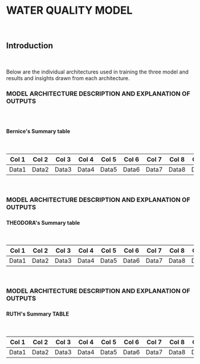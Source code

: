 <h1>WATER QUALITY MODEL</h1><br>

<h2>Introduction</h2><br>

Below are the individual architectures used in training the three model and results and insights drawn from each architecture.

<h3>MODEL ARCHITECTURE DESCRIPTION AND EXPLANATION OF OUTPUTS<h3><br>

<h4>Bernice's Summary table</h4><br>

| Col 1 | Col 2 | Col 3 | Col 4 | Col 5 | Col 6 | Col 7 | Col 8 | Col 9 | Col 10 |
|-------|-------|-------|-------|-------|-------|-------|-------|-------|--------|
| Data1 | Data2 | Data3 | Data4 | Data5 | Data6 | Data7 | Data8 | Data9 | Data10 |
    
<br>

<h3>MODEL ARCHITECTURE DESCRIPTION AND EXPLANATION OF OUTPUTS<h3>

  
<h4>THEODORA's Summary table</h4><br>
    
| Col 1 | Col 2 | Col 3 | Col 4 | Col 5 | Col 6 | Col 7 | Col 8 | Col 9 | Col 10 |
|-------|-------|-------|-------|-------|-------|-------|-------|-------|--------|
| Data1 | Data2 | Data3 | Data4 | Data5 | Data6 | Data7 | Data8 | Data9 | Data10 |
<br>
  
<h3>MODEL ARCHITECTURE DESCRIPTION AND EXPLANATION OF OUTPUTS<h3>

  
<h4>RUTH's Summary TABLE</h4><br>

| Col 1 | Col 2 | Col 3 | Col 4 | Col 5 | Col 6 | Col 7 | Col 8 | Col 9 | Col 10 |
|-------|-------|-------|-------|-------|-------|-------|-------|-------|--------|
| Data1 | Data2 | Data3 | Data4 | Data5 | Data6 | Data7 | Data8 | Data9 | Data10 |
